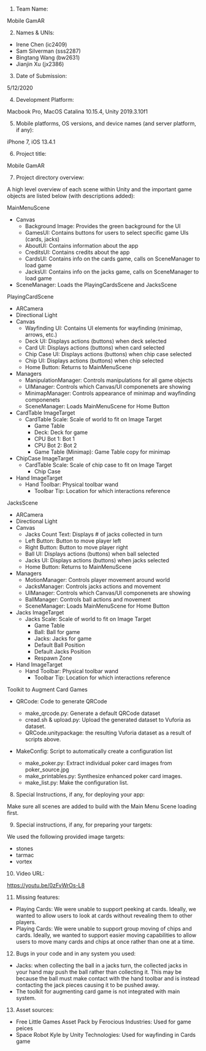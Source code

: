 1. Team Name:

Mobile GamAR

2. Names & UNIs:

- Irene Chen (ic2409)
- Sam Silverman (sss2287)
- Bingtang Wang (bw2631)
- Jianjin Xu (jx2386)

3. Date of Submission:

5/12/2020

4. Development Platform:

Macbook Pro, MacOS Catalina 10.15.4, Unity 2019.3.10f1

5. Mobile platforms, OS versions, and device names (and server platform, if any): 

iPhone 7, iOS 13.4.1

6. Project title:

Mobile GamAR

7. Project directory overview:

A high level overview of each scene within Unity and the important game objects are listed below (with descriptions added):

MainMenuScene
- Canvas
  - Background Image: Provides the green background for the UI
  - GamesUI: Contains buttons for users to select specific game UIs (cards, jacks)
  - AboutUI: Contains information about the app
  - CreditsUI: Contains credits about the app
  - CardsUI: Contains info on the cards game, calls on SceneManager to load game
  - JacksUI: Contains info on the jacks game, calls on SceneManager to load game
- SceneManager: Loads the PlayingCardsScene and JacksScene

PlayingCardScene
- ARCamera
- Directional Light
- Canvas
  - Wayfinding UI: Contains UI elements for wayfinding (minimap, arrows, etc.)
  - Deck UI: Displays actions (buttons) when deck selected
  - Card UI: Displays actions (buttons) when card selected
  - Chip Case UI: Displays actions (buttons) when chip case selected
  - Chip UI: Displays actions (buttons) when chip selected
  - Home Button: Returns to MainMenuScene
- Managers
  - ManipulationManager: Controls manipulations for all game objects
  - UIManager: Controls which Canvas/UI componenets are showing
  - MinimapManager: Controls appearance of minimap and wayfinding componenets
  - SceneManager: Loads MainMenuScene for Home Button
- CardTable ImageTarget
  - CardTable Scale: Scale of world to fit on Image Target
    - Game Table
    - Deck: Deck for game
    - CPU Bot 1: Bot 1
    - CPU Bot 2: Bot 2
    - Game Table (Minimap): Game Table copy for minimap
- ChipCase ImageTarget
  - CardTable Scale: Scale of chip case to fit on Image Target
    - Chip Case
- Hand ImageTarget
  - Hand Toolbar: Physical toolbar wand
    - Toolbar Tip: Location for which interactions reference

JacksScene
- ARCamera
- Directional Light
- Canvas
  - Jacks Count Text: Displays # of jacks collected in turn
  - Left Button: Button to move player left
  - Right Button: Button to move player right
  - Ball UI: Displays actions (buttons) when ball selected
  - Jacks UI: Displays actions (buttons) when jacks selected
  - Home Button: Returns to MainMenuScene
- Managers
  - MotionManager: Controls player movement around world
  - JacksManager: Controls jacks actions and movement
  - UIManager: Controls which Canvas/UI componenets are showing
  - BallManager: Controls ball actions and movement
  - SceneManager: Loads MainMenuScene for Home Button
- Jacks ImageTarget
  - Jacks Scale: Scale of world to fit on Image Target
    - Game Table
    - Ball: Ball for game
    - Jacks: Jacks for game
    - Default Ball Position
    - Default Jacks Position
    - Respawn Zone
- Hand ImageTarget
  - Hand Toolbar: Physical toolbar wand
    - Toolbar Tip: Location for which interactions reference

Toolkit to Augment Card Games
- QRCode: Code to generate QRCode
  - make_qrcode.py: Generate a default QRCode dataset
  - cread.sh & upload.py: Upload the generated dataset to Vuforia as dataset.
  - QRCode.unitypackage: the resulting Vuforia dataset as a result of scripts above.

- MakeConfig: Script to automatically create a configuration list
  - make_poker.py: Extract individual poker card images from poker_source.jpg
  - make_printables.py: Synthesize enhanced poker card images.
  - make_list.py: Make the configuration list.

8. Special Instructions, if any, for deploying your app: 

Make sure all scenes are added to build with the Main Menu Scene loading first.

9. Special instructions, if any, for preparing your targets: 

We used the following provided image targets:
- stones
- tarmac
- vortex

10. Video URL: 

https://youtu.be/0zFvWrOs-L8

11. Missing features:

- Playing Cards: We were unable to support peeking at cards. Ideally, we wanted to allow users to look at cards without revealing them to other players.
- Playing Cards: We were unable to support group moving of chips and cards. Ideally, we wanted to support easier moving capabilities to allow users to move many cards and chips at once rather than one at a time.

12. Bugs in your code and in any system you used:

- Jacks: when collecting the ball in a jacks turn, the collected jacks in your hand may push the ball rather than collecting it. This may be because the ball must make contact with the hand toolbar and is instead contacting the jack pieces causing it to be pushed away.
- The toolkit for augmenting card game is not integrated with main system.

13. Asset sources: 

- Free Little Games Asset Pack by Ferocious Industries: Used for game peices
- Space Robot Kyle by Unity Technologies: Used for wayfinding in Cards game
